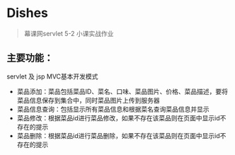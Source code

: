 # Dishes

> 幕课网servlet 5-2 小课实战作业

## 主要功能：

servlet 及 jsp MVC基本开发模式

* 菜品添加：菜品包括菜品ID、菜名、口味、菜品图片、价格、菜品描述，要将菜品信息保存到集合中，同时菜品图片上传到服务器
* 菜品信息查询：包括显示所有菜品信息和根据菜名查询菜品信息并显示
* 菜品修改：根据菜品id进行菜品修改，如果不存在该菜品则在页面中显示id不存在的提示
* 菜品删除：根据菜品id进行菜品删除，如果不存在该菜品则在页面中显示id不存在的提示